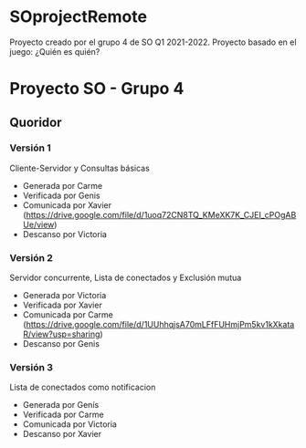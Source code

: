 # SOprojectRemote
Proyecto creado por el grupo 4 de SO Q1 2021-2022. Proyecto basado en el juego: ¿Quién es quién?

# Proyecto SO - Grupo 4
## Quoridor
### Versión 1
Cliente-Servidor y Consultas básicas
- Generada por Carme
- Verificada por Genis
- Comunicada por Xavier (https://drive.google.com/file/d/1uoq72CN8TQ_KMeXK7K_CJEI_cPOgABUe/view)
- Descanso por Victoria

### Versión 2
Servidor concurrente, Lista de conectados y Exclusión mutua
- Generada por Victoria
- Verificada por Xavier
- Comunicada por Carme (https://drive.google.com/file/d/1UUhhqjsA70mLFfFUHmjPm5kv1kXkataR/view?usp=sharing)
- Descanso por Genis

### Versión 3
Lista de conectados como notificacion
- Generada por Genís
- Verificada por Carme
- Comunicada por Victoria
- Descanso por Xavier